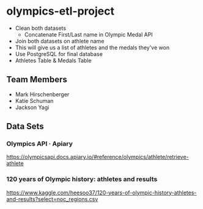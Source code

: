 # olympics-etl-project


- Clean both datasets
    - Concatenate First/Last name in Olympic Medal API
- Join both datasets on athlete name
- This will give us a list of athletes and the medals they've won
- Use PostgreSQL for final database
- Athletes Table & Medals Table 



## Team Members
- Mark Hirschenberger
- Katie Schuman
- Jackson Yagi


## Data Sets 

### Olympics API · Apiary
https://olympicsapi.docs.apiary.io/#reference/olympics/athlete/retrieve-athlete


### 120 years of Olympic history: athletes and results
https://www.kaggle.com/heesoo37/120-years-of-olympic-history-athletes-and-results?select=noc_regions.csv